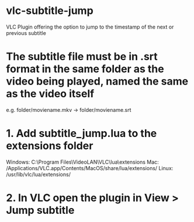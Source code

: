 # vlc-subtitle-jump
VLC Plugin offering the option to jump to the timestamp of the next or previous subtitle

# The subtitle file must be in .srt format in the same folder as the video being played, named the same as the video itself
e.g. folder/moviename.mkv -> folder/moviename.srt

# 1. Add subtitle_jump.lua to the extensions folder
Windows: C:\Program Files\VideoLAN\VLC\lua\extensions
Mac: /Applications/VLC.app/Contents/MacOS/share/lua/extensions/
Linux: /usr/lib/vlc/lua/extensions/

# 2. In VLC open the plugin in View > Jump subtitle
